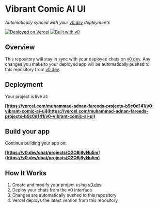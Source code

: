# Vibrant Comic AI UI

*Automatically synced with your [v0.dev](https://v0.dev) deployments*

[![Deployed on Vercel](https://img.shields.io/badge/Deployed%20on-Vercel-black?style=for-the-badge&logo=vercel)](https://vercel.com/muhammad-adnan-fareeds-projects-b9c0d141/v0-vibrant-comic-ai-ui)
[![Built with v0](https://img.shields.io/badge/Built%20with-v0.dev-black?style=for-the-badge)](https://v0.dev/chat/projects/O2O8j8yNu5m)

## Overview

This repository will stay in sync with your deployed chats on [v0.dev](https://v0.dev).
Any changes you make to your deployed app will be automatically pushed to this repository from [v0.dev](https://v0.dev).

## Deployment

Your project is live at:

**[https://vercel.com/muhammad-adnan-fareeds-projects-b9c0d141/v0-vibrant-comic-ai-ui](https://vercel.com/muhammad-adnan-fareeds-projects-b9c0d141/v0-vibrant-comic-ai-ui)**

## Build your app

Continue building your app on:

**[https://v0.dev/chat/projects/O2O8j8yNu5m](https://v0.dev/chat/projects/O2O8j8yNu5m)**

## How It Works

1. Create and modify your project using [v0.dev](https://v0.dev)
2. Deploy your chats from the v0 interface
3. Changes are automatically pushed to this repository
4. Vercel deploys the latest version from this repository

